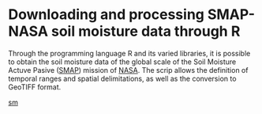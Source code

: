 # Downloading and processing SMAP-NASA soil moisture data through R
Through the programming language R and its varied libraries, it is possible to obtain the soil moisture data of the global scale of the Soil Moisture Actuve Pasive ([SMAP](https://smap.jpl.nasa.gov/)) mission of [NASA](https://www.nasa.gov/). The scrip allows the definition of temporal ranges and spatial delimitations, as well as the conversion to GeoTIFF format.

[sm](https://github.com/jordan10793/Downloading_and_processing_SMAP_NASA/raw/master/sm_example.png)
